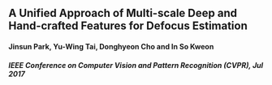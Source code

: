 A Unified Approach of Multi-scale Deep and Hand-crafted Features for Defocus Estimation
----------
#### Jinsun Park, Yu-Wing Tai, Donghyeon Cho and In So Kweon
#### _IEEE Conference on Computer Vision and Pattern Recognition (CVPR), Jul 2017_
